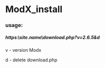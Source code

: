 # ModX_install
### usage:
##### https:\\site.name\download.php?v=2.6.5&d 
v - version Modx

d - delete download.php 

